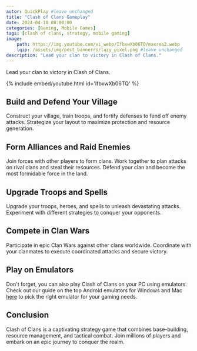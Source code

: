 ```yaml
---
autor: QuickPlay #leave unchanged
title: "Clash of Clans Gameplay"
date: 2024-04-18 08:00:00
categories: [Gaming, Mobile Games]
tags: [clash of clans, strategy, mobile gaming]
image: 
    path: https://img.youtube.com/vi_webp/IfbxwXb06TQ/maxres2.webp 
    lqip: /assets/img/post_bannerrs/lazy_pixel.png #leave unchanged
description: "Lead your clan to victory in Clash of Clans."
---
```


Lead your clan to victory in Clash of Clans.

{% include embed/youtube.html id='IfbxwXb06TQ' %}

## Build and Defend Your Village
Construct your village, train troops, and fortify defenses to fend off enemy attacks. Strategize your layout to maximize protection and resource generation.

## Form Alliances and Raid Enemies
Join forces with other players to form clans. Work together to plan attacks on rival clans and steal their resources. Defend your clan and become the most formidable force in the land.

## Upgrade Troops and Spells
Upgrade your troops, heroes, and spells to unleash devastating attacks. Experiment with different strategies to conquer your opponents.

## Compete in Clan Wars
Participate in epic Clan Wars against other clans worldwide. Coordinate with your clanmates to execute coordinated attacks and secure victory.

## Play on Emulators
Don't forget, you can also play Clash of Clans on your PC using emulators. Check out our guide on the top Android emulators for Windows and Mac [here](https://quickplaymobile.github.io/posts/Top-10-Best-Android-Emulators-for-Windows-and-Mac/) to pick the right emulator for your gaming needs.

## Conclusion
Clash of Clans is a captivating strategy game that combines base-building, resource management, and tactical combat. Join millions of players and embark on an epic journey to conquer the realm.

